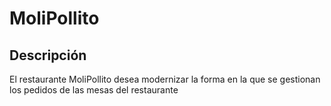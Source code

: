 # MoliPollito 

## Descripción 

El restaurante MoliPollito desea modernizar la forma en la que se gestionan los pedidos de las mesas del restaurante